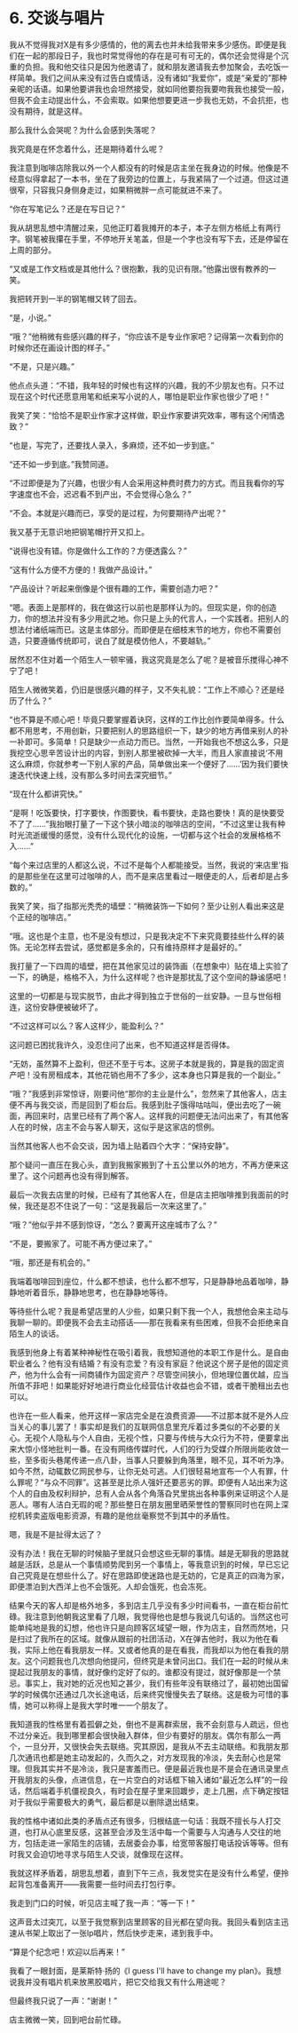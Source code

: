 # 6. 交谈与唱片

我从不觉得我对X是有多少感情的，他的离去也并未给我带来多少感伤。即便是我们在一起的那段日子，我也时常觉得他的存在是可有可无的，偶尔还会觉得是个沉重的负担。我和他交往只是因为他邀请了，就和朋友邀请我去参加聚会，去吃饭一样简单。我们之间从来没有过告白或情话，没有诸如“我爱你”，或是“亲爱的”那种亲昵的话语。如果他要讲我也会坦然接受，就如同他要抱我要吻我我也接受一般，但我不会主动提出什么，不会索取。如果他想要更进一步我也无妨，不会抗拒，也没有期待，就是这样。

那么我什么会哭呢？为什么会感到失落呢？

我究竟是在怀念着什么，还是期待着什么呢？

我注意到咖啡店除我以外一个人都没有的时候是店主坐在我身边的时候。他像是不经意似得拿起了一本书，坐在了我旁边的位置上，与我紧隔了一个过道。但这过道很窄，只容我只身侧身走过，如果稍微胖一点可能就进不来了。

“你在写笔记么？还是在写日记？”

我从胡思乱想中清醒过来，见他正盯着我摊开的本子，本子左侧方格纸上有两行字。钢笔被我攥在手里，不停地开关笔盖，但是一个字也没有写下去，还是停留在上周的部分。

“又或是工作文档或是其他什么？很抱歉，我的见识有限。”他露出很有教养的一笑。

我把转开到一半的钢笔帽又转了回去。

“是，小说。”

“哦？”他稍微有些感兴趣的样子，“你应该不是专业作家吧？记得第一次看到你的时候你还在画设计图的样子。”

“不是，只是兴趣。”

他点点头道：“不错，我年轻的时候也有这样的兴趣，我的不少朋友也有。只不过现在这个时代还愿意用笔和纸来写小说的人，哪怕是职业作家也很少了吧！”

我笑了笑：“恰恰不是职业作家才这样做，职业作家要讲究效率，哪有这个闲情逸致？”

“也是，写完了，还要找人录入，多麻烦，还不如一步到底。”

“还不如一步到底。”我赞同道。

“不过即便是为了兴趣，也很少有人会采用这种费时费力的方式。而且我看你的写字速度也不会，迟迟看不到产出，不会觉得心急么？”

“不会。本就是兴趣而已，享受的是过程，为何要期待产出呢？”

我又基于无意识地把钢笔帽拧开又扣上。

“说得也没有错。你是做什么工作的？方便透露么？”

“这有什么方便不方便的！我做产品设计。”

“产品设计？听起来倒像是个很有趣的工作，需要创造力吧？”

“嗯。表面上是那样的，我在做这行以前也是那样认为的。但现实是，你的创造力，你的想法并没有多少用武之地。你只是上头的代言人，一个实践者。把别人的想法付诸纸端而已。这是主体部分。而即便是在细枝末节的地方，你也不需要创造，只要遵循传统即可，说白了就是模仿他人，不要越轨。”

居然忍不住对着一个陌生人一顿牢骚，我这究竟是怎么了呢？是被音乐搅得心神不宁了吧！

陌生人微微笑着，仍旧是很感兴趣的样子，又不失礼貌：“工作上不顺心？还是经历了什么？”

“也不算是不顺心吧！毕竟只要掌握着诀窍，这样的工作比创作要简单得多。什么都不用思考，不用创新，只要把别人的思路组织一下，缺少的地方再借来别人的补一补即可。多简单！只是缺少一点动力而已。当然，一开始我也不想这么多，只是我挖空心思辛苦设计出的内容，到别人那里被砍掉一大半，而且人家直接说‘不用这么麻烦，你就参考一下别人家的产品，简单做出来一个便好了……’因为我们要快速迭代快速上线，没有那么多时间去深究细节。”

“现在什么都讲究快。”

“是啊！吃饭要快，打字要快，作图要快，看书要快，走路也要快！真的是快要受不了了……”我抬眼打量了一下这个狭小暗淡的咖啡店的空间，“不过这里让我有种时光流逝缓慢的感觉，没有什么现代化的设施，一切都与这个社会的发展格格不入……”

“每个来过店里的人都这么说，不过不是每个人都能接受。当然，我说的‘来店里’指的是那些坐在这里可过咖啡的人，而不是来店里看过一眼便走的人，后者却是占多数的。”

我笑了笑，指了指那光秃秃的墙壁：“稍微装饰一下如何？至少让别人看出来这是个正经的咖啡店。”

“哦。这也是个主意，也不是没有想过，只是我决定不下来究竟要挂些什么样的装饰。无论怎样去尝试，感觉都是多余的，只有维持原样才是最好的。”

我打量了一下四周的墙壁，把在其他家见过的装饰画（在想象中）贴在墙上实验了一下，的确是，格格不入，为什么这样呢？也许是那扰乱了这个空间的静谧感吧！

这里的一切都是与现实脱节，由此才得到独立于世俗的一丝安静。一旦与世俗相连，这份安静便被破坏了。

“不过这样可以么？客人这样少，能盈利么？”

这问题已困扰我许久，没忍住问了出来，也不知道这样是否得体。

“无妨，虽然算不上盈利，但还不至于亏本。这房子本就是我的，算是我的固定资产吧！没有房租成本，其他花销也用不了多少，这本身也只算是我的一个副业。”

“哦？”我感到非常惊讶，刚要问他“那你的主业是什么”，忽然来了其他客人，店主便不再与我交谈，而是回到了柜台后。我感到肚子饿得咕咕叫，便出去吃了一碗面，再回来时，店里已经有了两个客人。这样我的问题便无法问出来了，有其他客人在的时候，店主不会与客人聊天，这似乎是这家店的惯例。

当然其他客人也不会交谈，因为墙上贴着四个大字：“保持安静”。

那个疑问一直压在我心头，直到我搬家搬到了十五公里以外的地方，不再方便来这里了。这个问题再也没有得到解答。

最后一次我去店里的时候，已经有了其他客人在，但是店主把咖啡推到我面前的时候，我还是忍不住说了一句：“这是我最后一次来这里了。”

“哦？”他似乎并不感到惊讶，“怎么？要离开这座城市了么？”

“不是，要搬家了。可能不再方便过来了。”

“哦，那还是有机会的。”

我端着咖啡回到座位，什么都不想读，也什么都不想写，只是静静地品着咖啡，静静地听着音乐，静静地思考，也在静静地等待。

等待些什么呢？我是希望店里的人少些，如果只剩下我一个人，我想他会来主动与我聊一聊的。即便我不会去主动搭话——那在我看来有些困难，但我不会拒绝来自陌生人的谈话。

我感到他身上有着某种神秘性在吸引着我，我想知道他的本职工作是什么。是自由职业者么？他有没有结婚？有没有恋爱？有没有家庭？他说这个房子是他的固定资产，他为什么会有一间商铺作为固定资产？尽管空间狭小，但地理位置优越，应当所值不菲吧！如果能好好地进行商业化经营估计收益也会不错，或者干脆租出去也可以。

也许在一些人看来，他开这样一家店完全是在浪费资源——不过那本就不是外人应当关心的事儿罢了！事实却是我们的互联网信息里充斥着过多类似的不必要的关心。无视个人隐私与个人自由，无视个性，只要与传统与大众行为不符，便要拿出来大惊小怪地批判一番。在没有网络传媒时代，人们的行为受媒介所限尚能收敛一些，至多街头巷尾传递一点八卦，当事人只要躲到角落里，眼不见，耳不听为净。如今不然，动辄数亿网民参与，让你无处可逃。人们很轻易地宣布一个人有罪，什么罪呢？“与众不同罪”。这甚至是比杀人强奸还要恶劣的罪。即便有人站出来为这个人的自由及权利辩护，总有人会从各个角落旮旯里挑出各种事例来证明这个人是恶人。哪有人洁白无瑕的呢？那些整日在朋友圈里晒荣誉性的警察同时也在网上深挖机转卖盗版电影资源，有趣的是他丝毫察觉不到其中的矛盾性。

嗯，我是不是扯得太远了？

没有办法！我在无聊的时候脑子里就只会想这些无聊的事情。越是无聊我的思路就越是活跃，总是从一个事情顺势爬到另一个事情上，等我意识到的时候，早已忘记自己究竟是在想些什么了。好在思路即使迷路也是无妨的，它是真正的四海为家，即便漂泊到大西洋上也不会饿死。人却会饿死，也会冻死。

结果今天的客人却是格外地多，多到店主几乎没有多少时间看书，一直在柜台前忙碌。我注意到他朝我这里看了几眼，我觉得他也是想与我说几句话的。当然这也可能单纯地是我的幻想，他也许只是向顾客区域望一眼，作为店主，自然而然地，只是扫过了我所在的区域。就像从跟前的社团活动，X在弹吉他时，我以为他在看我，实际上他在看我朋友一样。又或者他真的是在看我，而我却以为他在看我的朋友。这个问题我也几次想向他提问，但终究是未曾问出口。我们在一起的时候从未提起过我朋友的事情，就好像约定好了似的。谁都没有提过，就好像那是一个禁忌。事实上，我对她的近况也知之甚少，我们有些年没有联络过了，最初她出国留学的时候偶尔还通过几次长途电话，后来终究慢慢失去了联络。这是极为可惜的事情，她可以称得上是我大学时唯一一个朋友了。

我知道我的性格里有着孤僻之处，倒也不是离群索居，我不会刻意与人疏远，但也不过分亲近。我到哪里都会很快融入群体，但少有要好的朋友。偶尔有那么一两个，一旦分开，又很快会失去联络。究其原因，是我从不去主动联络。和我朋友那几次通讯也都是她主动发起的，久而久之，对方发现我的冷淡，失去耐心也是常理。但我其实并不是冷淡，我只是害羞而已。便是最近我也是不是会在通讯录里点开我朋友的头像，点进信息，在一片空白的对话框下输入诸如“最近怎么样”的一段话，然后端着手机僵视良久，有时会在屋子里来回踱步，走上几圈，点下确定按钮对于我似乎需要极大的勇气，最后都是以删除退出结束。

我的性格中诸如此类的矛盾点还有很多，归根结底一句话：我既不擅长与人打交道，也打从心底里反感，这甚至会涉及生活中每一个需要与人沟通与人交往的地方，包括走进一家陌生的店铺，去居委会办事，给宽带客服打电话投诉等等。但有时我又会迫切地寻求与陌生人交谈，就像现在这样。

我就这样矛盾着，胡思乱想着，直到下午三点，我发觉实在是没有什么希望，便拎起背包准备离开——我需要一些时间去打包行李。

我走到门口的时候，听见店主喊了我一声：“等一下！”

这声音太过突兀，以至于我觉察到店里顾客的目光都在望向我。我回头看到店主迅速从书架上取出了一张lp唱片，然后快步走来，递到我手中。

“算是个纪念吧！欢迎以后再来！”

我看了一眼封面，是莱斯特·扬的《I guess I'll have to change my plan》。我想说我并没有唱片机来放黑胶唱片，把它交给我又有什么用途呢？

但最终我只说了一声：“谢谢！”

店主微微一笑，回到吧台前忙碌。
